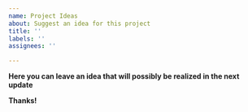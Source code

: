 ```yaml
---
name: Project Ideas
about: Suggest an idea for this project
title: ''
labels: ''
assignees: ''

---
```


**Here you can leave an idea that will possibly be realized in the next update**

**Thanks!**
